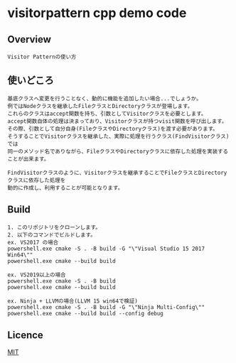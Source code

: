 # visitorpattern cpp demo code

## Overview

    Visitor Patternの使い方

## 使いどころ

    基底クラスへ変更を行うことなく、動的に機能を追加したい場合...でしょうか。  
    例ではNodeクラスを継承したFileクラスとDirectoryクラスが登場します。  
    これらのクラスはaccept関数を持ち、引数としてVisitorクラスを必要とします。  
    accept関数自体の処理は決まっており、Visitorクラスが持つvisit関数を呼び出します。  
    その際、引数として自分自身(FileクラスやDirectoryクラス)を渡す必要があります。  
    そうすることでVisitorクラスを継承した、実際に処理を行うクラス(FindVisitorクラス)では  
    同一のメソッド名でありながら、FileクラスやDirectoryクラスに依存した処理を実装することが出来ます。  
    
    FindVisitorクラスのように、Visitorクラスを継承することでFileクラスとDirectoryクラスに依存した処理を  
    動的に作成し、利用することが可能となります。  

## Build

    1. このリポジトリをクローンします。  
    2. 以下のコマンドでビルドします。  
    ex. VS2017 の場合  
    powershell.exe cmake -S . -B build -G "\"Visual Studio 15 2017 Win64\""  
    powershell.exe cmake --build build  

    ex. VS2019以上の場合  
    powershell.exe cmake -S . -B build  
    powershell.exe cmake --build build  

    ex. Ninja + LLVMの場合(LLVM 15 win64で検証)  
    powershell.exe cmake -S . -B build -G "\"Ninja Multi-Config\""  
    powershell.exe cmake --build build --config debug

## Licence

[MIT](https://github.com/IwachanOrigin/visitorpattern_cpp/blob/master/LICENSE)

